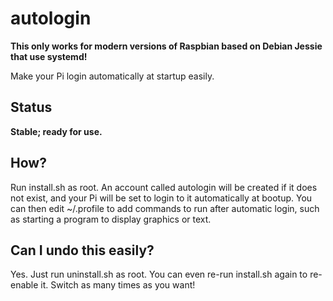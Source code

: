 # autologin

**This only works for modern versions of Raspbian based on Debian Jessie that use systemd!**

Make your Pi login automatically at startup easily. 

## Status

**Stable; ready for use.**

## How?

Run install.sh as root. An account called autologin will be created if it does not exist, and your Pi will be set to login to it automatically at bootup. You can then edit ~/.profile to add commands to run after automatic login, such as starting a program to display graphics or text.

## Can I undo this easily?

Yes. Just run uninstall.sh as root. You can even re-run install.sh again to re-enable it. Switch as many times as you want!
